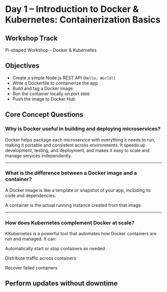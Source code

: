 # Day 1 – Introduction to Docker & Kubernetes: Containerization Basics

##  Workshop Track
Pi-shaped Workshop – Docker & Kubernetes


## Objectives

- Create a simple Node.js REST API (`Hello, World!`) 
- Write a Dockerfile to containerize the app
- Build and tag a Docker image
- Run the container locally on port `8080` 
- Push the image to Docker Hub

## Core Concept Questions

### Why is Docker useful in building and deploying microservices?

Docker helps package each microservice with everything it needs to run, making it portable and consistent across environments. It speeds up development, testing, and deployment, and makes it easy to scale and manage services independently.

---

### What is the difference between a Docker image and a container?

A Docker image is like a template or snapshot of your app, including its code and dependencies.

A container is the actual running instance created from that image.

---

### How does Kubernetes complement Docker at scale?

KKubernetes is a powerful tool that automates how Docker containers are run and managed. It can:

Automatically start or stop containers as needed

Distribute traffic across containers

Recover failed containers

Perform updates without downtime
---

